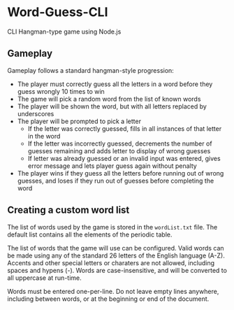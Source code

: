 # Word-Guess-CLI
CLI Hangman-type game using Node.js

## Gameplay
Gameplay follows a standard hangman-style progression:

* The player must correctly guess all the letters in a word before they guess wrongly 10 times to win
* The game will pick a random word from the list of known words
* The player will be shown the word, but with all letters replaced by underscores
* The player will be prompted to pick a letter
  * If the letter was correctly guessed, fills in all instances of that letter in the word
  * If the letter was incorrectly guessed, decrements the number of guesses remaining and adds letter to display of wrong guesses
  * If letter was already guessed or an invalid input was entered, gives error message and lets player guess again without penalty
* The player wins if they guess all the letters before running out of wrong guesses, and loses if they run out of guesses before completing the word

## Creating a custom word list
The list of words used by the game is stored in the `wordList.txt` file. The default list contains all the elements of the periodic table.

The list of words that the game will use can be configured. Valid words can be made using any of the standard 26 letters of the English language (A-Z). Accents and other special letters or charaters are not allowed, including spaces and hypens (-). Words are case-insensitive, and will be converted to all uppercase at run-time.

Words must be entered one-per-line. Do not leave empty lines anywhere, including between words, or at the beginning or end of the document.